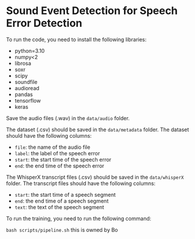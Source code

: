 # Sound Event Detection for Speech Error Detection

To run the code, you need to install the following libraries:

- python=3.10
- numpy<2
- librosa
- soxr
- scipy
- soundfile
- audioread
- pandas
- tensorflow
- keras

Save the audio files (.wav) in the `data/audio` folder.

The dataset (.csv) should be saved in the `data/metadata` folder. The dataset should have the following columns:

- `file`: the name of the audio file
- `label`: the label of the speech error
- `start`: the start time of the speech error
- `end`: the end time of the speech error

The WhisperX transcript files (.csv) should be saved in the `data/whisperX` folder. The transcript files should have the following columns:

- `start`: the start time of a speech segment
- `end`: the end time of a speech segment
- `text`: the text of the speech segment

To run the training, you need to run the following command:

`bash scripts/pipeline.sh`
this is owned by Bo
